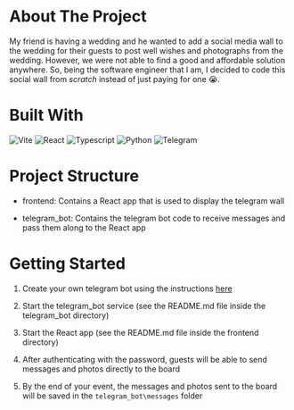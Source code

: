 # About The Project

My friend is having a wedding and he wanted to add a social media wall to the wedding for their guests to post well wishes and photographs from the wedding. However, we were not able to find a good and affordable solution anywhere. So, being the software engineer that I am, I decided to code this social wall from _scratch_ instead of just paying for one :sob:.

# Built With

![Vite](https://img.shields.io/badge/Vite-B73BFE?style=for-the-badge&logo=vite&logoColor=FFD62E)
![React](https://img.shields.io/badge/React-20232A?style=for-the-badge&logo=react&logoColor=61DAFB)
![Typescript](https://img.shields.io/badge/TypeScript-007ACC?style=for-the-badge&logo=typescript&logoColor=white)
![Python](https://img.shields.io/badge/Python-FFD43B?style=for-the-badge&logo=python&logoColor=blue)
![Telegram](https://img.shields.io/badge/Telegram-2CA5E0?style=for-the-badge&logo=telegram&logoColor=white)

# Project Structure

- frontend:
  Contains a React app that is used to display the telegram wall

- telegram_bot:
  Contains the telegram bot code to receive messages and pass them along to the React app

# Getting Started

1. Create your own telegram bot using the instructions [here](https://core.telegram.org/bots/tutorial)

2. Start the telegram_bot service (see the README.md file inside the telegram_bot directory)

3. Start the React app (see the README.md file inside the frontend directory)

4. After authenticating with the password, guests will be able to send messages and photos directly to the board

5. By the end of your event, the messages and photos sent to the board will be saved in the `telegram_bot\messages` folder
